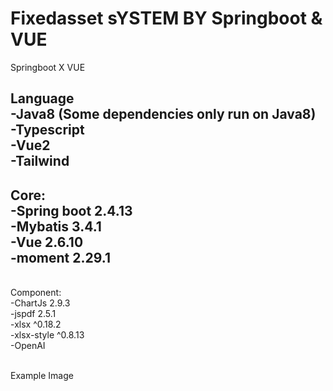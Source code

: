 # Fixedasset sYSTEM BY Springboot & VUE

Springboot X VUE

Language<br />
-Java8 (Some dependencies only run on Java8)<br />
-Typescript<br />
-Vue2<br />
-Tailwind<br />
------------------------------------------------------------------------------------------------------------
Core:<br />
-Spring boot 2.4.13<br />
-Mybatis 3.4.1<br />
-Vue 2.6.10<br />
-moment 2.29.1<br />
------------------------------------------------------------------------------------------------------------
<br />
Component:<br />
-ChartJs 2.9.3<br />
-jspdf 2.5.1<br />
-xlsx ^0.18.2<br />
-xlsx-style ^0.8.13<br />
-OpenAI<br />
<br />


Example Image<br />
<img src="">
